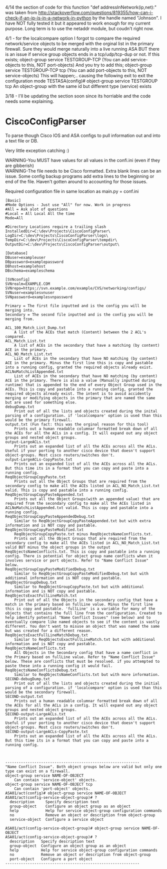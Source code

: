 
4/14 the section of code for this function "def addressInNetwork(ip,net):" was taken from http://stackoverflow.com/questions/819355/how-can-i-check-if-an-ip-is-in-a-network-in-python by the handle named "Johnson".
I have NOT fully tested it but it appeared to work enough for my current purpose. Long term is to use the netaddr module, but coudn't right now.

4/1 - for the localcompare option I forgot to compare the required network/service objects to be merged with the orginal list in the primary firewall. Sure they would merge naturally into a live running ASA BUT there is an issue if service group objects ends in a tcp/udp/tcp-dup or not.
If this exists;
object-group service TESTGROUP-TCP  (You can add service-objects to this, NOT port-objects)
And you try to add this;
object-group service TESTGROUP-TCP tcp  (You can add port-objects to this, NOT service-objects)
This will happen;.. causing the following exit to exit the configuration mode
TESTASA(config)# object-group service TESTGROUP tcp
An object-group with the same id but different type (service) exists

3/18 - I'll be updating the section soon since its horriable and the code needs some explaining.

CiscoConfigParser
=================

To parse though Cisco IOS and ASA configs to pull information out and into a text file or DB.

Very little exception catching :)

WARNING-You MUST have values for all values in the confi.ini (even if they are gibberish)<br />
WARNING-The file needs to be Cisco formatted. Extra blank lines can be an issue. Some config backup programs add extra lines to the beginning or end of the file. Haven't gotten around to accounting for those issues.<br />

Required configuration file in same location as main.py = conf.ini
```
[Basic]
#Mode Options - Just use "All" for now. Work in progress
#All = Ask alot of questions
#Local = All Local All the time
Mode=All

#Directory Locations require a trailing slash
InstalledDir=C:\dev\Projects\CiscoConfigParser\
LogDir=C:\dev\Projects\CiscoConfigParser\logs\
TempDir=C:\dev\Projects\CiscoConfigParser\tempdir\
OutputDir=C:\dev\Projects\CiscoConfigParser\output\

[Database]
DBuser=exampleuser
DBpassword=examplepassword
DBhost=examplehost
DBschema=exampleschema

[SVNconfig]
SVNrealm=EXAMPLE.COM
SVNrepo=https://svn.example.com/example/CVS/networking/configs/
SVNuser=examplesvnuser
SVNpassword=examplesvnpassword
```
```
Primary = The first file inputted and is the config you will be merging into.
Secondary = The second file inputted and is the config you will be merging from.

ACL_100_Match_List_Dump.txt
	A list of the ACEs that match (Content) between the 2 ACL's compared.
ACL_Match_List.txt
	A list of ACEs in the secondary that have a matching (by content) ACE in the primary.
ACL_NO_Match_List.txt
	List of ACEs in the secondary that have NO matching (by content) ACE in the primary. Minus the first line this is copy and pastable into a running config, granted the required objects already exist.
ACLNoMatchListAppended.txt
	List of ACEs in the secondary that have NO matching (by content) ACE in the primary. There is also a value (Manually inputted during runtime) that is appended to the end of every Object Group used in the ACEs. This is copy and pastable into a running config, granted the required objects already exist. The intent is to avoid accidently merging or modifying objects in the primary that are named the same but are used for something else.  
debugDump.txt	
	Print out of all the lists and objects created during the inital parsing of a configuration. if 'localcompare' option is used than this would be the primary firewall.
output.txt (Fun fact: this was the orginal reason for this tool)
	Prints out a human readable columnar formatted break down of all the ACEs for all the ACLs in a config. It will expand out any object groups and nested object groups. 
output-LargeACLs.txt
	Prints out an expanded list of all the ACEs across all the ACLs. Useful if your porting to another cisco device that doesn't support object-groups. Most cisco routers/switches don't.
output-LargeACLs-CopyPaste.txt
	Prints out an expanded list of all the ACEs across all the ACLs. But this time its in a format that you can copy and paste into a running config.
ReqObjectGroupCopyPaste.txt
	Prints out all the Object Groups that are required from the secondary config to make all the ACEs listed in ACL_NO_Match_List.txt valid. This is copy and pastable into a running config.
ReqObjectGroupCopyPasteAppended.txt
	Prints out all the Object Groups(with an appended value) that are required from the secondary config to make all the ACEs listed in ACLNoMatchListAppended.txt valid. This is copy and pastable into a running config.
ReqObjectGroupCopyPasteAppendedDebug.txt
	Similar to ReqObjectGroupCopyPasteAppended.txt but with extra information and is NOT copy and pastable.
ReqObjectGroupCopyPasteModified.txt
	ReqObjectGroupCopyPaste.txt minus ReqObjectsNameConflicts.txt.
	Prints out all the Object Groups that are required from the secondary config to make all the ACEs listed in ACL_NO_Match_List.txt valid BUT minus the object groups in the output ReqObjectsNameConflicts.txt. This is copy and pastable into a running config. There is potential for object group name conflicts when it involves service or port objects. Refer to "Name Conflict Issue" below.
ReqObjectGroupCopyPasteModifiedDebug.txt
	Similar to ReqObjectGroupCopyPasteModifiedDebug.txt but with additional information and is NOT copy and pastable.
ReqObjectGroupDebug.txt
	Similar to ReqObjectGroupCopyPaste.txt but with additional information and is NOT copy and pastable.
ReqObjectsExactFullLineMatch.txt
	Print out of all the Objects in the secondary config that have a match in the primary based on fullLine value. Minus the first line this is copy and pastable. 'fullLine' is a variable for many of the objects that contains the full line from the configuration. Created to help identify potential "Name Conflict Issues" (see below) and to eventually compare like named objects to see if the content is vastly different. You don't want to misuse an object that was named the same but was created for a different reason.
ReqObjectsExactFullLineMatchDebug.txt
	Similar to ReqObjectsExactFullLineMatch.txt but with additional information and is NOT copy and pastable.
ReqObjectsNameConflicts.txt
	All Objects in the Secondary config that have a name conflict in the Primary based on fullLine value. Refer to "Name Conflict Issue" below. These are conflicts that must be resolved. if you attempted to paste these into a running config it would fail.
ReqObjectsNameConflictsDebug.txt
	Similar to ReqObjectsNameConflicts.txt but with more information.
SECOND-debugDump.txt
	Print out of all the lists and objects created during the initial parsing of a configuration. if 'localcompare' option is used than this would be the secondary firewall.
SECOND-output.txt
	Prints out a human readable columnar formatted break down of all the ACEs for all the ACLs in a config. It will expand out any object groups and nested object groups. 
SECOND-output-LargeACLs.txt
	Prints out an expanded list of all the ACEs across all the ACLs. Useful if your porting to another cisco device that doesn't support object-groups. Most cisco routers/switches don't.
SECOND-output-LargeACLs-CopyPaste.txt
	Prints out an expanded list of all the ACEs across all the ACLs. But this time its in a format that you can copy and paste into a running config.



------------------------------------------------------------
"Name Conflict Issue". Both object groups below are valid but only one type can exist on a firewall. 
object-group service NAME-OF-OBJECT
	Can contain 'service-object' objects.
object-group service NAME-OF-OBJECT tcp
	Can contain 'port-object' objects.
ASA01/act(config)# object-group service NAME-OF-OBJECT
ASA01/act(config-service-object-group)# ?
  description     Specify description text
  group-object    Configure an object group as an object
  help            Help for service object-group configuration commands
  no              Remove an object or description from object-group
  service-object  Configure a service object

ASA01/act(config-service-object-group)# object-group service NAME-OF-OBJECT
ASA01/act(config-service-object-group)# ?
  description   Specify description text
  group-object  Configure an object group as an object
  help          Help for service object-group configuration commands
  no            Remove an object or description from object-group
  port-object   Configure a port object
------------------------------------------------------------
```
